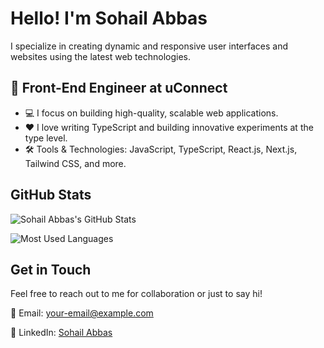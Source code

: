 # Hello! I'm Sohail Abbas

I specialize in creating dynamic and responsive user interfaces and websites using the latest web technologies.

## 💼 Front-End Engineer at uConnect

- 💻 I focus on building high-quality, scalable web applications.
- ❤️ I love writing TypeScript and building innovative experiments at the type level.
- 🛠️ Tools & Technologies: JavaScript, TypeScript, React.js, Next.js, Tailwind CSS, and more.

## GitHub Stats

![Sohail Abbas's GitHub Stats](https://github-readme-stats.vercel.app/api?username=sohailhunxai&show_icons=true&hide_border=true)

![Most Used Languages](https://github-readme-stats.vercel.app/api/top-langs/?username=sohailhunxai&layout=compact)

## Get in Touch

Feel free to reach out to me for collaboration or just to say hi!

 📧 Email: [your-email@example.com](mailto:sohaildatoo1998@gmail.com)

 
 💼 LinkedIn: [Sohail Abbas](https://www.linkedin.com/in/your-linkedin-username)
